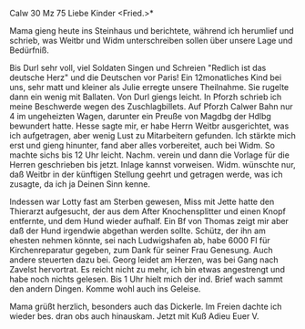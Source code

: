  Calw 30 Mz 75
Liebe Kinder <Fried.>*

Mama gieng heute ins Steinhaus und berichtete, während ich herumlief und schrieb, was Weitbr und Widm unterschreiben sollen über unsere Lage und Bedürfniß.

Bis Durl sehr voll, viel Soldaten Singen und Schreien "Redlich ist das deutsche Herz" und die Deutschen vor Paris! Ein 12monatliches Kind bei uns, sehr matt und kleiner als Julie erregte unsere Theilnahme. Sie rugelte dann ein wenig mit Ballaten. Von Durl giengs leicht. In Pforzh schrieb ich meine Beschwerde wegen des Zuschlagbillets. Auf Pforzh Calwer Bahn nur 4 im ungeheizten Wagen, darunter ein Preuße von Magdbg der Hdlbg bewundert hatte. 
Hesse sagte mir, er habe Herrn Weitbr ausgerichtet, was ich aufgetragen, aber wenig Lust zu Mitarbeitern gefunden. Ich stärkte mich erst und gieng hinunter, fand aber alles vorbereitet, auch bei Widm. So machte sichs bis 12 Uhr leicht. Nachm. verein und dann die Vorlage für die Herren geschrieben bis jetzt. Inlage kannst vorweisen. Widm. wünschte nur, daß Weitbr in der künftigen Stellung geehrt und getragen werde, was ich zusagte, da ich ja Deinen Sinn kenne.

Indessen war Lotty fast am Sterben gewesen, Miss mit Jette hatte den Thierarzt aufgesucht, der aus dem After Knochensplitter und einen Knopf entfernte, und dem Hund wieder aufhalf. Ein Bf von Thomas zeigt mir aber daß der Hund irgendwie abgethan werden sollte. Schütz, der ihn am ehesten nehmen könnte, sei nach Ludwigshafen ab, habe 6000 Fl für Kirchenreparatur gegeben, zum Dank für seiner Frau Genesung. Auch andere steuerten dazu bei. 
Georg leidet am Herzen, was bei Gang nach Zavelst hervortrat. 
Es reicht nicht zu mehr, ich bin etwas angestrengt und habe noch nichts gelesen. Bis 1 Uhr hielt mich der ind. Brief wach sammt den andern Dingen. Komme wohl auch ins Geleise.

Mama grüßt herzlich, besonders auch das Dickerle. Im Freien dachte ich wieder bes. dran obs auch hinauskam. Jetzt mit Kuß Adieu
 Euer V.
